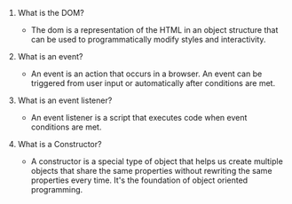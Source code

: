 1. What is the DOM?
    * The dom is a representation of the HTML in an object structure that can be used to programmatically modify styles and interactivity.

2. What is an event?
    * An event is an action that occurs in a browser. An event can be triggered from user input or automatically after conditions are met.

3. What is an event listener?
    * An event listener is a script that executes code when event conditions are met.

4. What is a Constructor?
    * A constructor is a special type of object that helps us create multiple objects that share the same properties without rewriting the same properties every time. It's the foundation of object oriented programming. 